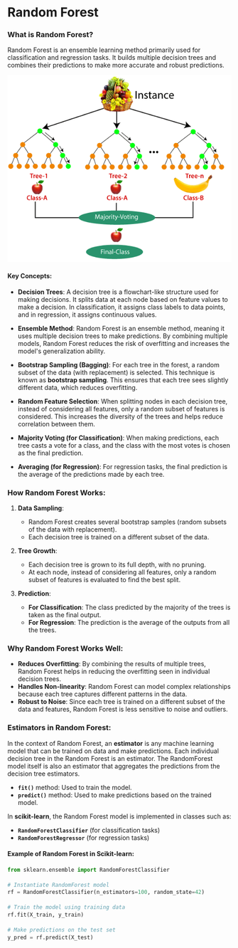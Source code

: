 # Random Forest

### What is Random Forest?

Random Forest is an ensemble learning method primarily used for classification and regression tasks. It builds multiple decision trees and combines their predictions to make more accurate and robust predictions.

![alt text](image.png)

#### Key Concepts:

- **Decision Trees**: A decision tree is a flowchart-like structure used for making decisions. It splits data at each node based on feature values to make a decision. In classification, it assigns class labels to data points, and in regression, it assigns continuous values.
  
- **Ensemble Method**: Random Forest is an ensemble method, meaning it uses multiple decision trees to make predictions. By combining multiple models, Random Forest reduces the risk of overfitting and increases the model's generalization ability.

- **Bootstrap Sampling (Bagging)**: For each tree in the forest, a random subset of the data (with replacement) is selected. This technique is known as **bootstrap sampling**. This ensures that each tree sees slightly different data, which reduces overfitting.

- **Random Feature Selection**: When splitting nodes in each decision tree, instead of considering all features, only a random subset of features is considered. This increases the diversity of the trees and helps reduce correlation between them.

- **Majority Voting (for Classification)**: When making predictions, each tree casts a vote for a class, and the class with the most votes is chosen as the final prediction.

- **Averaging (for Regression)**: For regression tasks, the final prediction is the average of the predictions made by each tree.

### How Random Forest Works:

1. **Data Sampling**:
   - Random Forest creates several bootstrap samples (random subsets of the data with replacement).
   - Each decision tree is trained on a different subset of the data.

2. **Tree Growth**:
   - Each decision tree is grown to its full depth, with no pruning.
   - At each node, instead of considering all features, only a random subset of features is evaluated to find the best split.

3. **Prediction**:
   - **For Classification**: The class predicted by the majority of the trees is taken as the final output.
   - **For Regression**: The prediction is the average of the outputs from all the trees.

### Why Random Forest Works Well:

- **Reduces Overfitting**: By combining the results of multiple trees, Random Forest helps in reducing the overfitting seen in individual decision trees.
- **Handles Non-linearity**: Random Forest can model complex relationships because each tree captures different patterns in the data.
- **Robust to Noise**: Since each tree is trained on a different subset of the data and features, Random Forest is less sensitive to noise and outliers.

### Estimators in Random Forest:

In the context of Random Forest, an **estimator** is any machine learning model that can be trained on data and make predictions. Each individual decision tree in the Random Forest is an estimator. The RandomForest model itself is also an estimator that aggregates the predictions from the decision tree estimators.

- **`fit()`** method: Used to train the model.
- **`predict()`** method: Used to make predictions based on the trained model.

In **scikit-learn**, the Random Forest model is implemented in classes such as:
- **`RandomForestClassifier`** (for classification tasks)
- **`RandomForestRegressor`** (for regression tasks)

#### Example of Random Forest in Scikit-learn:

```python
from sklearn.ensemble import RandomForestClassifier

# Instantiate RandomForest model
rf = RandomForestClassifier(n_estimators=100, random_state=42)

# Train the model using training data
rf.fit(X_train, y_train)

# Make predictions on the test set
y_pred = rf.predict(X_test)
